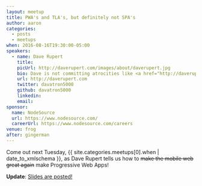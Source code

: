 ```yaml
---
layout: meetup
title: PWA's and TLA's, but definitely not SPA's
author: aaron
categories:
  - posts
  - meetups
when: 2016-08-16T19:30:00-05:00
speakers:
  - name: Dave Rupert
    title:
    picUrl: http://daverupert.com/images/about/daverupert.jpg
    bio: Dave is not committing atrocities like <a href="http://daverupert.com/2016/06/dave-goes-build/#edge">saying nice things about IE</a> and <a href="https://www.godaytrip.com">artisanally hand-crafting locally-owned-and-sourced social networks</a>, he's <a href="http://daverupert.com/2015/04/davegoeswindows/">fighting the good fight against device monoculture</a> and <a href="http://daverupert.com/2016/08/hidden-expectations/#empathy">teaching empathy</a> to our cold digital hearts.
    url: http://daverupert.com
    twitter: davatron5000
    github: davatron5000
    linkedin:
    email:
sponsor:
  name: NodeSource
  url: https://www.nodesource.com/
  careerUrl: https://www.nodesource.com/careers
venue: frog
after: gingerman
---
```


<!--
.wowowow {
  display: inline-block;
  animation: wow 2s infinite;
}
@keyframes wow {
  0%   {transform: scale(1.0,1.0);}
  30%  {transform: scale(1.1,1.1);}
  60%  {transform: scale(1.2,1.2);}
  80%  {transform: scale(1.2,1.0);}
  100% {transform: scale(0.9,1.0);}
}
-->

<style>.wowowow {
  display: inline-block;
  -webkit-animation: wow 2s infinite;
          animation: wow 2s infinite;
}
@-webkit-keyframes wow {
  0%   {-webkit-transform: scale(1.0,1.0);transform: scale(1.0,1.0);}
  30%  {-webkit-transform: scale(1.1,1.1);transform: scale(1.1,1.1);}
  60%  {-webkit-transform: scale(1.2,1.2);transform: scale(1.2,1.2);}
  80%  {-webkit-transform: scale(1.2,1.0);transform: scale(1.2,1.0);}
  100% {-webkit-transform: scale(0.9,1.0);transform: scale(0.9,1.0);}
}
@keyframes wow {
  0%   {-webkit-transform: scale(1.0,1.0);transform: scale(1.0,1.0);}
  30%  {-webkit-transform: scale(1.1,1.1);transform: scale(1.1,1.1);}
  60%  {-webkit-transform: scale(1.2,1.2);transform: scale(1.2,1.2);}
  80%  {-webkit-transform: scale(1.2,1.0);transform: scale(1.2,1.0);}
  100% {-webkit-transform: scale(0.9,1.0);transform: scale(0.9,1.0);}
}</style>

Come out next Tuesday, <x-date>{{ site.categories.meetups[0].when | date_to_xmlschema }}</x-date>, as Dave Rupert tells us how to <strike>make the mobile web great again</strike> make <span class="wowowow">Progressive Web Apps!</span>

<strong>Update</strong>: <a href="https://speakerdeck.com/davatron5000/progressive-web-apps">Slides are posted!</a>
